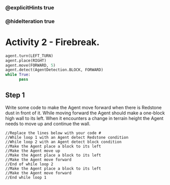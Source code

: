### @explicitHints true
### @hideIteration true 
# Activity 2 - Firebreak. 

```python
agent.turn(LEFT_TURN)
agent.place(RIGHT)
agent.move(FORWARD, 5)
agent.detect(AgentDetection.BLOCK, FORWARD) 
while True:
      pass
```

## Step 1
Write some code to make the Agent move forward when there is Redstone dust in front of it.
While moving forward the Agent should make a one-block high wall to its left.
When it encounters a change in terrain height the Agent needs to move up and continue the wall.

```template
//Replace the lines below with your code #
//While loop 1 with an Agent detect Redstone condition 
//While loop 2 with an Agent detect block condition 
//Make the Agent place a block to its left         
//Make the Agent move up                            
//Make the Agent place a block to its left         
//Make the Agent move forward
//End of while loop 2
//Make the Agent place a block to its left         
//Make the Agent move forward
//End while loop 1                         
```